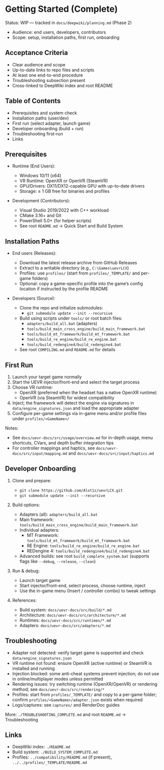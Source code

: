 # Getting Started (Complete)

Status: WIP — tracked in `docs/deepwiki/planning.md` (Phase 2)

- Audience: end users, developers, contributors
- Scope: setup, installation paths, first run, onboarding

## Acceptance Criteria
- Clear audience and scope
- Up-to-date links to repo files and scripts
- At least one end-to-end procedure
- Troubleshooting subsection present
- Cross-linked to DeepWiki index and root README

## Table of Contents
- Prerequisites and system check
- Installation paths (user/dev)
- First run (select adapter, launch game)
- Developer onboarding (build + run)
- Troubleshooting first-run
- Links

## Prerequisites

- Runtime (End Users):
  - Windows 10/11 (x64)
  - VR Runtime: OpenXR or OpenVR (SteamVR)
  - GPU/Drivers: DX11/DX12-capable GPU with up-to-date drivers
  - Storage: ≥ 1 GB free for binaries and profiles

- Development (Contributors):
  - Visual Studio 2019/2022 with C++ workload
  - CMake 3.16+ and Git
  - PowerShell 5.0+ (for helper scripts)
  - See root `README.md` → Quick Start and Build System

## Installation Paths

- End users (Releases):
  - Download the latest release archive from GitHub Releases
  - Extract to a writable directory (e.g., `C:\Games\uevrLCX`)
  - Profiles: use `profiles/` (start from `profiles/_TEMPLATE/` and per-game folders)
  - Optional: copy a game-specific profile into the game’s config location if instructed by the profile README

- Developers (Source):
  - Clone the repo and initialize submodules:
    - `git submodule update --init --recursive`
  - Build using scripts under `tools/` or root batch files:
    - `adapters/build_all.bat` (adapters)
    - `tools/build_main_cross_engine/build_main_framework.bat`
    - `tools/build_mt_framework/build_mt_framework.bat`
    - `tools/build_re_engine/build_re_engine.bat`
    - `tools/build_redengine4/build_redengine4.bat`
  - See root `COMPILING.md` and `README.md` for details

## First Run

1) Launch your target game normally
2) Start the UEVR injector/front-end and select the target process
3) Choose VR runtime:
   - OpenXR (preferred when the headset has a native OpenXR runtime)
   - OpenVR (via SteamVR) for widest compatibility
4) Inject; the framework will detect the engine via signatures in `data/engine_signatures.json` and load the appropriate adapter
5) Configure per-game settings via in-game menu and/or profile files under `profiles/<GameName>/`

Notes:
- See `docs/uevr-docs/src/usage/overview.md` for in-depth usage, menu shortcuts, CVars, and depth buffer integration tips
- For controller mappings and haptics, see `docs/uevr-docs/src/input/mapping.md` and `docs/uevr-docs/src/input/haptics.md`

## Developer Onboarding

1) Clone and prepare:
   - `git clone https://github.com/Alot1z/uevrLCX.git`
   - `git submodule update --init --recursive`

2) Build options:
   - Adapters (all): `adapters/build_all.bat`
   - Main framework: `tools/build_main_cross_engine/build_main_framework.bat`
   - Individual adapters:
     - MT Framework: `tools/build_mt_framework/build_mt_framework.bat`
     - RE Engine: `tools/build_re_engine/build_re_engine.bat`
     - REDengine 4: `tools/build_redengine4/build_redengine4.bat`
   - Advanced builds: see root `build_complete_system.bat` (supports flags like `--debug`, `--release`, `--clean`)

3) Run & debug:
   - Launch target game
   - Start injector/front-end, select process, choose runtime, inject
   - Use the in-game menu (Insert / controller combo) to tweak settings

4) References:
   - Build system: `docs/uevr-docs/src/build/*.md`
   - Architecture: `docs/uevr-docs/src/architecture/*.md`
   - Runtimes: `docs/uevr-docs/src/runtimes/*.md`
   - Adapters: `docs/uevr-docs/src/adapters/*.md`

## Troubleshooting

- Adapter not detected: verify target game is supported and check `data/engine_signatures.json`
- VR runtime not found: ensure OpenXR (active runtime) or SteamVR is installed and running
- Injection blocked: some anti-cheat systems prevent injection; do not use in online/multiplayer modes unless permitted
- Rendering issues: try switching runtime (OpenXR/OpenVR) or rendering method; see `docs/uevr-docs/src/rendering/*`
- Profiles: start from `profiles/_TEMPLATE/` and copy to a per-game folder; confirm `profiles/<GameName>/adapter.json` exists when required
- Logs/captures: see `captures/` and RenderDoc guides

More: `./TROUBLESHOOTING_COMPLETE.md` and root `README.md` → Troubleshooting

## Links
- DeepWiki index: `./README.md`
- Build system: `./BUILD_SYSTEM_COMPLETE.md`
- Profiles: `../compatibility/README.md` (if present), `../../profiles/_TEMPLATE/README.md`
